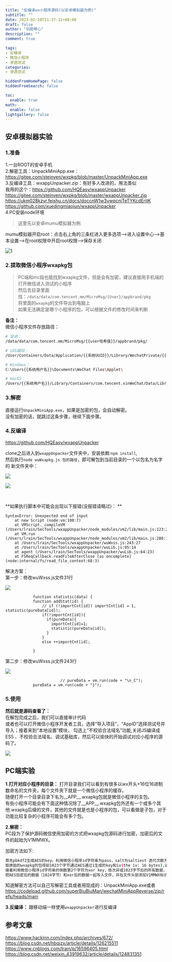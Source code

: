 ```yaml
---
title: "反编译wx小程序源码(以安卓模拟器为例)"
subtitle: ""
date: 2023-02-10T21:37:11+08:00
draft: false
author: "剑胆琴心"
description: ""
comment: true

tags:
- 反编译
- 微信小程序
- 渗透测试
categories:
- 渗透测试

hiddenFromHomePage: false
hiddenFromSearch: false

toc:
  enable: true
math:
  enable: false
lightgallery: false
---
```


<!--more-->

## 安卓模拟器实验
### 1.准备
1.一台ROOT的安卓手机  
2.解密工具：UnpackMiniApp.exe：https://gitee.com/steinven/wxpkg/blob/master/UnpackMiniApp.exe  
3.反编译工具：wxappUnpacker.zip：有好多人改进的，用法类似  
 我用的这个：https://github.com/HQEasy/wxappUnpacker   
https://gitee.com/steinven/wxpkg/blob/master/wxappUnpacker.zip   
https://ukm028kzyr.feishu.cn/docs/doccnW1w3vwpcnjTeTYKcdErjtK  
https://github.com/xuedingmiaojun/wxappUnpacker  
4.PC安装node环境  


> 这里先以安卓mumu模拟器为例

mumu模拟器开启root：点击右上角的三条杠进入更多选项-->进入设置中心-->基本设置-->在root权限中开启root权限-->保存关闭  

![1](https://image.geoer.cn/20230210180352.png)



### 2.提取微信小程序wxapkg包
> PC端和mc段也能找到wxapkg文件，但是会有加密，建议直接用手机端的  
打开微信进入测试的小程序  
然后去目录里面找：`/data/data/com.tencent.mm/MicroMsg/{User}/appbrand/pkg`  
将里面的`wxapkg`的文件导出到电脑上  
如果无法确定是哪个小程序的包，可以根据文件的修改时间来判断



**备注：**  
微信小程序文件存放路径：  

```bash
# 安卓：
/data/data/com.tencent.mm/MicroMsg/{{user哈希值}}/appbrand/pkg/

# iOS越狱：
/User/Containers/Data/Application/{{系统UUID}}/Library/WechatPrivate/{{user哈希值}}/WeApp/LocalCache/release/

# Windows：
C:\Users{{系统用户名}}\Documents\WeChat Files\Applet\

# macOS：
/Users/{{系统用户名}}/Library/Containers/com.tencent.xinWeChat/Data/Library/Containers/com.tencent.xinWeChat/Data/Library/Caches/com.tencent.xinWeChat/2.0b4.0.9/{{user哈希值}}/WeApp/LocalCache/release/


```







### 3.解密
直接运行`UnpackMiniApp.exe`，如果是加密的包，会自动解密。  
没有加密的话，就跳过这条步骤，继续下面步骤。  

  

### 4.反编译
https://github.com/HQEasy/wxappUnpacker    

clone之后进入到`wxappUnpacker`文件夹中，安装依赖:`npm install`,  
然后执行`node wuWxapkg.js 包的路径`，即可解包到当前目录的一个以包名为名字的  新文件夹中：      

![](https://image.geoer.cn/20230210212011.png)

![](https://image.geoer.cn/20230210212342.png)

​    



**如果执行脚本中可能会出现以下报错(没报错请略过)： ** 

```
SyntaxError: Unexpected end of input
    at new Script (node:vm:100:7)
    at VMScript._compileVM (/Users/lrain/SecTools/wxappUnpacker/node_modules/vm2/lib/main.js:123:22)
    at VM.run (/Users/lrain/SecTools/wxappUnpacker/node_modules/vm2/lib/main.js:288:10)
    at /Users/lrain/SecTools/wxappUnpacker/wuWxss.js:243:27
    at /Users/lrain/SecTools/wxappUnpacker/wuLib.js:95:14
    at agent (/Users/lrain/SecTools/wxappUnpacker/wuLib.js:64:23)
    at FSReqCallback.readFileAfterClose [as oncomplete] (node:internal/fs/read_file_context:68:3)

```
解决方案：  
第一步：修改wuWxss.js文件31行    

![](https://image.geoer.cn/20230210212150.png)

```
			function statistic(data) {
            function addStat(id) {
                // if (!importCnt[id]) importCnt[id] = 1, statistic(pureData[id]);
                if(!importCnt[id]){
                  if(pureData){
                    importCnt[id]=1;
                    statistic(pureData[id]);
                  }
                }
                else ++importCnt[id];

			}

```
  第二步：修改wuWxss.js文件243行    

![](https://image.geoer.cn/20230210212237.png)

```
						// pureData = vm.run(code + "\n_C");
            pureData = vm.run(code + "}");

```


### 5.使用

**然后就是源码查看了：**  
在解包完成之后，我们可以直接审计代码  
或者也可以打开微信小程序开发者工具，选择“导入项目”，“AppID”选择测试号并导入；接着来到“本地设置”模块，  勾选上“不校验合法域名”功能,关闭JS编译成ES5 、不校验合法域名、调试基础库，然后可以愉快的开始调试对应小程序的源码了。  

![](https://image.geoer.cn/20230210204006.png)




## PC端实验
**1.打开对应小程序的目录：** 打开目录我们可以看到有很多以wx开头+16位16进制数命名的文件夹，每个文件夹下就是一个微信小程序的缓存。    
随便打开一个目录目录下名为__APP__.wxapkg包就是微信小程序的主包。  
有些小程序可能会有下面这种情况除了__APP__.wxapkg包外还有一个或多个其他.wxapkg后缀的文件，其他的文件就是也是小程序的包，可以看做是子包，对于功能比较复杂的小程序可能会有多个包。  

**2.解密：**  
PC段为了保护源码微信使用加密的方式把wxapkg包源码进行加密，加密后的文件的起始为V1MMWX。  

加密方法如下:    
```bash
首先pbkdf2生成AES的key。利用微信小程序id字符串为pass，salt为saltiest 迭代次数为1000。调用pbkdf2生成一个32位的key  
取原始的wxapkg的包得前1023个字节通过AES通过1生成的key和iv(the iv: 16 bytes),进行加密  
接着利用微信小程序id字符串的倒数第2个字符为xor key，依次异或1023字节后的所有数据，如果微信小程序id小于2位，则xorkey 为 0x66  
把AES加密后的数据（1024字节）和xor后的数据一起写入文件，并在文件头部添加V1MMWX标识  
```

  

知道解密方法可以自己写解密工具或者用现成的：UnpackMiniApp.exe或者 https://codeload.github.com/superBiuBiuMan/wechatMiniAppReverse/zip/refs/heads/main  

**3.反编译：** 跟移动端一样使用`wxappUnpacker`进行反编译  



  

  

  





## 参考文章
https://www.hackinn.com/index.php/archives/672/  
https://blog.csdn.net/hbqjzx/article/details/126215511  
https://www.cnblogs.com/lrain/p/16596405.html  
https://blog.csdn.net/weixin_43919632/article/details/124831351  

















